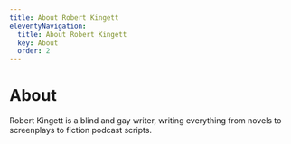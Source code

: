 ```yaml
---
title: About Robert Kingett
eleventyNavigation:
  title: About Robert Kingett
  key: About
  order: 2
---
```


# About

Robert Kingett is a blind and gay writer, writing everything from novels to screenplays to fiction podcast scripts.
